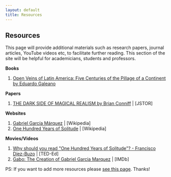 ```yaml
---
layout: default
title: Resources
---
```



## Resources


This page will provide additional materials such as research papers, journal articles, YouTube videos etc, to facilitate further reading. This section of the site will be helpful for academicians, students and professors.

**Books**

1.  [Open Veins of Latin America: Five Centuries of the Pillage of a Continent by Eduardo Galeano](https://en.wikipedia.org/wiki/Open_Veins_of_Latin_America)

**Papers**

1.  [THE DARK SIDE OF MAGICAL REALISM by Brian Conniff](https://www.jstor.org/stable/26283012) | \[JSTOR\]

**Websites**

1.  [Gabriel García Márquez](https://en.wikipedia.org/wiki/Gabriel_Garc%C3%ADa_M%C3%A1rquez) | \[Wikipedia\]
2.  [One Hundred Years of Solitude](https://en.wikipedia.org/wiki/One_Hundred_Years_of_Solitude) | \[Wikipedia\]

**Movies/Videos**

1.  [Why should you read "One Hundred Years of Solitude"? - Francisco Díez-Buzo](http://www.youtube.com/watch?v=B2zhLYz4pYo) | \[TED-Ed\]
2.  [Gabo: The Creation of Gabriel Garcia Marquez](https://www.imdb.com/title/tt4568106/) | \[IMDb\]

PS: If you want to add more resources please [see this page](helpme.html). Thanks!
